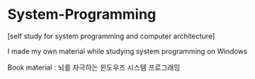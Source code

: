# System-Programming

[self study for system programming and computer architecture]

I made my own material while studying system programming on Windows

Book material : 뇌를 자극하는 윈도우즈 시스템 프로그래밍
